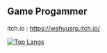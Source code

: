 

## Game Progammer
itch.io : https://wahyusrp.itch.io/



[![Top Langs](https://github-readme-stats.vercel.app/api/top-langs/?username=sadasas&layout=compact&langs_count=2)](https://github.com/sadasas/github-readme-stats)

